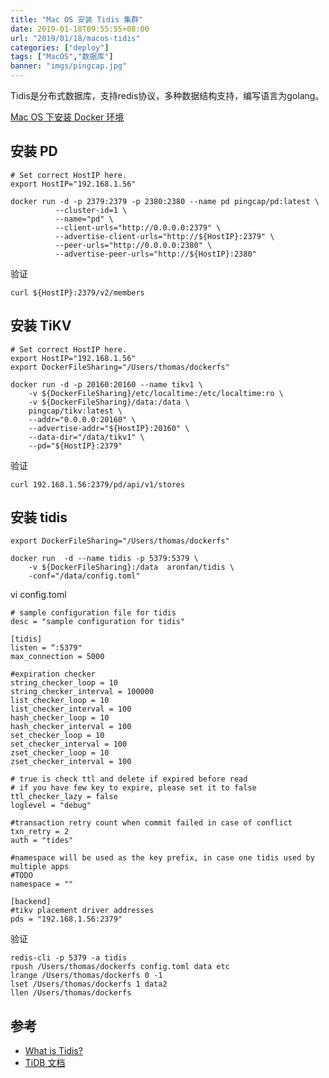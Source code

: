 ```yaml
---
title: "Mac OS 安装 Tidis 集群"
date: 2019-01-18T09:55:55+08:00
url: "2019/01/18/macos-tidis"
categories: ["deploy"]
tags: ["MacOS","数据库"]
banner: "imgs/pingcap.jpg"
---
```


Tidis是分布式数据库，支持redis协议，多种数据结构支持，编写语言为golang。

<!--more-->
[Mac OS 下安装 Docker 环境](http://blog.cyber-life.cn/2018/07/23/macos-docker/)

## 安装 PD
```
# Set correct HostIP here. 
export HostIP="192.168.1.56"

docker run -d -p 2379:2379 -p 2380:2380 --name pd pingcap/pd:latest \
		  --cluster-id=1 \
		  --name="pd" \
		  --client-urls="http://0.0.0.0:2379" \
		  --advertise-client-urls="http://${HostIP}:2379" \
		  --peer-urls="http://0.0.0.0:2380" \
		  --advertise-peer-urls="http://${HostIP}:2380"
```

验证
```
curl ${HostIP}:2379/v2/members
```

## 安装 TiKV
```
# Set correct HostIP here. 
export HostIP="192.168.1.56"
export DockerFileSharing="/Users/thomas/dockerfs"

docker run -d -p 20160:20160 --name tikv1 \
	-v ${DockerFileSharing}/etc/localtime:/etc/localtime:ro \
	-v ${DockerFileSharing}/data:/data \
	pingcap/tikv:latest \
	--addr="0.0.0.0:20160" \
	--advertise-addr="${HostIP}:20160" \
	--data-dir="/data/tikv1" \
	--pd="${HostIP}:2379"
```

验证
```
curl 192.168.1.56:2379/pd/api/v1/stores
```

## 安装 tidis
```
export DockerFileSharing="/Users/thomas/dockerfs"

docker run  -d --name tidis -p 5379:5379 \
	-v ${DockerFileSharing}:/data  aronfan/tidis \
	-conf="/data/config.toml"
```

vi config.toml
```
# sample configuration file for tidis
desc = "sample configuration for tidis"

[tidis]
listen = “:5379"
max_connection = 5000

#expiration checker
string_checker_loop = 10
string_checker_interval = 100000
list_checker_loop = 10
list_checker_interval = 100
hash_checker_loop = 10
hash_checker_interval = 100
set_checker_loop = 10
set_checker_interval = 100
zset_checker_loop = 10
zset_checker_interval = 100

# true is check ttl and delete if expired before read
# if you have few key to expire, please set it to false
ttl_checker_lazy = false
loglevel = "debug"

#transaction retry count when commit failed in case of conflict
txn_retry = 2
auth = "tides"

#namespace will be used as the key prefix, in case one tidis used by multiple apps
#TODO
namespace = ""

[backend]
#tikv placement driver addresses
pds = "192.168.1.56:2379"
```

验证
```
redis-cli -p 5379 -a tidis
rpush /Users/thomas/dockerfs config.toml data etc
lrange /Users/thomas/dockerfs 0 -1
lset /Users/thomas/dockerfs 1 data2
llen /Users/thomas/dockerfs
```

## 参考
* [What is Tidis?](https://xiking.win/tidis/)
* [TiDB 文档](https://pingcap.com/docs-cn/)

<!--more-->
